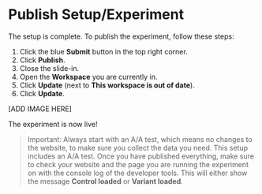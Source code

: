 # Publish Setup/Experiment

The setup is complete. To publish the experiment, follow these steps:

1. Click the blue **Submit** button in the top right corner.
2. Click **Publish**.
3. Close the slide-in.
4. Open the **Workspace** you are currently in.
5. Click **Update** (next to **This workspace is out of date**).
6. Click **Update**.

[ADD IMAGE HERE]

The experiment is now live!

> Important: Always start with an A/A test, which means no changes to the website, to make sure you collect the data you need. This setup includes an A/A test. Once you have published everything, make sure to check your website and the page you are running the experiment on with the console log of the developer tools. This will either show the message **Control loaded** or **Variant loaded**.